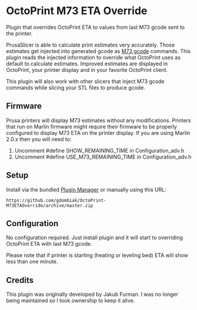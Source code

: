 # OctoPrint M73 ETA Override

Plugin that overrides OctoPrint ETA to values from last M73 gcode sent to the printer.

PrusaSlicer is able to calculate print estimates very accurately. Those estimates get injected into generated gcode as [M73 gcode](https://marlinfw.org/docs/gcode/M073.html) commands. This plugin reads the injected information to override what OctoPrint uses as default to calculate estimates. Improved estimates are displayed in OctoPrint, your printer display and in your favorite OctoPrint client.

This plugin will also work with other slicers that inject M73 gcode commands while slicing your STL files to produce gcode.

## Firmware

Prusa printers will display M73 estimates without any modifications. Printers that run on Marlin firmware might require their firmware to be properly configured to display M73 ETA on the printer display. If you are using Marlin 2.0.x then you will need to:
1. Uncomment #define SHOW_REMAINING_TIME in Configuration_adv.h
1. Uncomment #define USE_M73_REMAINING_TIME in Configuration_adv.h

## Setup

Install via the bundled [Plugin Manager](https://github.com/foosel/OctoPrint/wiki/Plugin:-Plugin-Manager)
or manually using this URL:

    https://github.com/gdombiak/OctoPrint-M73ETAOverride/archive/master.zip


## Configuration

No configuration required. Just install plugin and it will start to overriding OctoPrint ETA with last M73 gcode.

Please note that if printer is starting (heating or leveling bed) ETA will show less than one minute.

## Credits

This plugin was originally developed by Jakub Furman. I was no longer being maintained so I took ownership to keep it alive.
